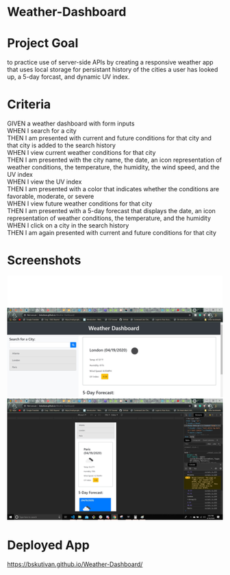 # Weather-Dashboard

# Project Goal

to practice use of server-side APIs by creating a responsive weather app that uses local storage for persistant history of the cities a user has looked up, a 5-day forcast, and dynamic UV index.

# Criteria

GIVEN a weather dashboard with form inputs</br>
WHEN I search for a city</br>
THEN I am presented with current and future conditions for that city and that city is added to the search history</br>
WHEN I view current weather conditions for that city</br>
THEN I am presented with the city name, the date, an icon representation of weather conditions, the temperature, the humidity, the wind speed, and the UV index</br>
WHEN I view the UV index</br>
THEN I am presented with a color that indicates whether the conditions are favorable, moderate, or severe</br>
WHEN I view future weather conditions for that city</br>
THEN I am presented with a 5-day forecast that displays the date, an icon representation of weather conditions, the temperature, and the humidity</br>
WHEN I click on a city in the search history</br>
THEN I am again presented with current and future conditions for that city</br>

# Screenshots
![](https://github.com/bskutivan/Weather-Dashboard/blob/master/assets/images/Screenshot2.jpg)
![](https://github.com/bskutivan/Weather-Dashboard/blob/master/assets/images/Screenshot1.jpg) 

# Deployed App

https://bskutivan.github.io/Weather-Dashboard/
